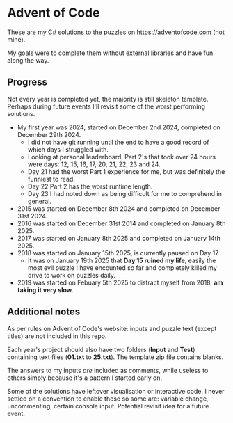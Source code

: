 # Advent of Code
These are my C# solutions to the puzzles on https://adventofcode.com (not mine).

My goals were to complete them without external libraries and have fun along the way.

## Progress
Not every year is completed yet, the majority is still skeleton template.
Perhaps during future events I'll revisit some of the worst performing solutions.

- My first year was 2024, started on December 2nd 2024, completed on December 29th 2024.
  - I did not have git running until the end to have a good record of which days I struggled with.
  - Looking at personal leaderboard, Part 2's that took over 24 hours were days: 12, 15, 16, 17, 20, 21, 22, 23 and 24.
  - Day 21 had the worst Part 1 experience for me, but was definitely the funniest to read.
  - Day 22 Part 2 has the worst runtime length.
  - Day 23 I had noted down as being difficult for me to comprehend in general.
- 2015 was started on December 8th 2024 and completed on December 31st 2024.
- 2016 was started on December 31st 2014 and completed on January 8th 2025.
- 2017 was started on January 8th 2025 and completed on January 14th 2025.
- 2018 was started on January 15th 2025, is currently paused on Day 17.
  - It was on January 19th 2025 that **Day 15 ruined my life**, easily the most evil puzzle I have encounted so far and completely killed my drive to work on puzzles daily.
- 2019 was started on Febuary 5th 2025 to distract myself from 2018, **am taking it very slow**.

## Additional notes
As per rules on Advent of Code's website: inputs and puzzle text (except titles) are not included in this repo.

Each year's project should also have two folders (**Input** and **Test**) containing text files (**01.txt** to **25.txt**). The template zip file contains blanks.

The answers to my inputs *are* included as comments, while useless to others simply because it's a pattern I started early on.

Some of the solutions have leftover visualisation or interactive code. I never settled on a convention to enable these so some are: variable change, uncommenting, certain console input. Potential revisit idea for a future event.